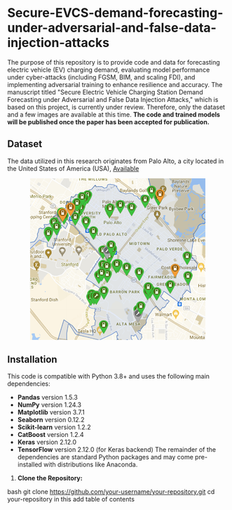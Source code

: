 # Secure-EVCS-demand-forecasting-under-adversarial-and-false-data-injection-attacks
The purpose of this repository is to provide code and data for forecasting electric vehicle (EV) charging demand, evaluating model performance under cyber-attacks (including FGSM, BIM, and scaling FDI), and implementing adversarial training to enhance resilience and accuracy. The manuscript titled "Secure Electric Vehicle Charging Station Demand Forecasting under Adversarial and False Data Injection Attacks," which is based on this project, is currently under review. Therefore, only the dataset and a few images are available at this time. **The code and trained models will be published once the paper has been accepted for publication.**


## **Dataset**  
 The data utilized in this research originates from Palo Alto, a city located in the United States of America (USA), [Available](https://github.com/Najmul1801098/Secure-EVCS-demand-forecasting-under-adversarial-and-false-data-injection-attacks/tree/b16f809997060d82e95bb57be0097cb357c1d8b9/Dataset)

  
<p align="center">
  <img src="Images/EVCS_station.png" width="400" alt="EVCS Charging Station">
</p>


## **Installation**  

This code is compatible with Python 3.8+ and uses the following main dependencies:

- **Pandas** version 1.5.3  
- **NumPy** version 1.24.3  
- **Matplotlib** version 3.7.1  
- **Seaborn** version 0.12.2  
- **Scikit-learn** version 1.2.2  
- **CatBoost** version 1.2.4  
- **Keras** version 2.12.0  
- **TensorFlow** version 2.12.0 (for Keras backend) 
The remainder of the dependencies are standard Python packages and may come pre-installed with distributions like Anaconda.



1. **Clone the Repository:**  
   
bash
   git clone https://github.com/your-username/your-repository.git
   cd your-repository in this add table of contents
